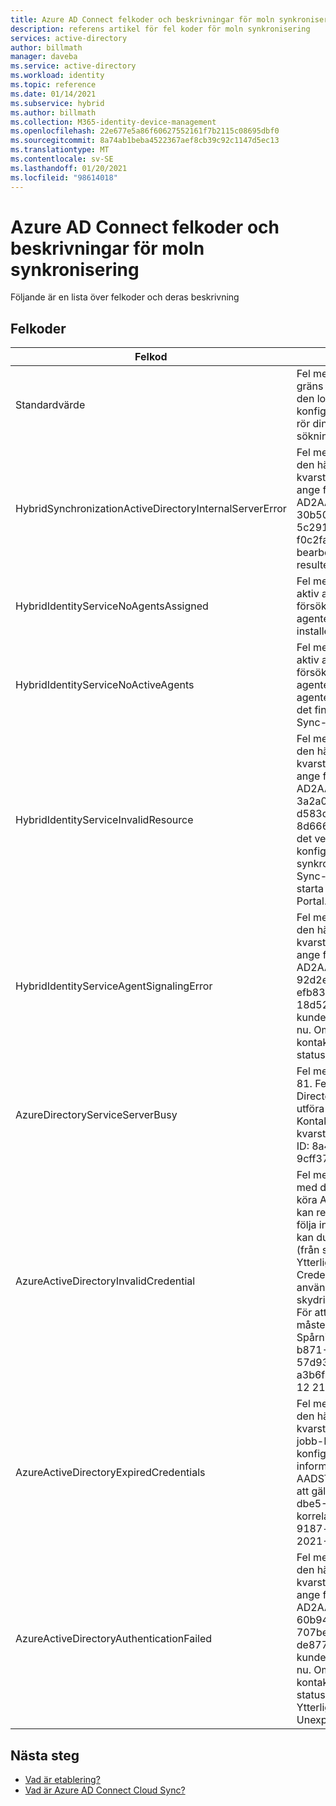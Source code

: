 ```yaml
---
title: Azure AD Connect felkoder och beskrivningar för moln synkronisering
description: referens artikel för fel koder för moln synkronisering
services: active-directory
author: billmath
manager: daveba
ms.service: active-directory
ms.workload: identity
ms.topic: reference
ms.date: 01/14/2021
ms.subservice: hybrid
ms.author: billmath
ms.collection: M365-identity-device-management
ms.openlocfilehash: 22e677e5a86f60627552161f7b2115c08695dbf0
ms.sourcegitcommit: 8a74ab1beba4522367aef8cb39c92c1147d5ec13
ms.translationtype: MT
ms.contentlocale: sv-SE
ms.lasthandoff: 01/20/2021
ms.locfileid: "98614018"
---
```

# <a name="azure-ad-connect-cloud-sync-error-codes-and-descriptions"></a>Azure AD Connect felkoder och beskrivningar för moln synkronisering
Följande är en lista över felkoder och deras beskrivning


## <a name="error-codes"></a>Felkoder

|Felkod|Information|Scenario|Lösning|
|-----|-----|-----|-----|
|Standardvärde|Fel meddelande: vi har upptäckt ett tids gräns fel för begäran när du kontaktade den lokala agenten och synkroniserat konfigurationen. Ytterligare problem som rör din Cloud Sync-agent finns i vår fel söknings vägledning.|Begäran till hans tids gräns. Aktuellt timeout-värde är 10 minuter.|Se vår [fel söknings vägledning](how-to-troubleshoot.md)|
|HybridSynchronizationActiveDirectoryInternalServerError|Fel meddelande: vi kunde inte bearbeta den här begäran just nu. Om problemet kvarstår kan du kontakta supporten och ange följande jobb-ID: AD2AADProvisioning. 30b500eaf9c643b2b78804e80c1421fe. 5c291d3c-d29f-4570-9d6b-f0c2fa3d5926. Ytterligare information: bearbetning av HTTP-begäran resulterade i ett undantag. |Det gick inte att bearbeta parametrarna som togs emot i SCIM-begäran till en search-begäran.|Mer information finns i HTTP-svaret som returnerades av egenskapen respons i detta undantag.|
|HybridIdentityServiceNoAgentsAssigned|Fel meddelande: det går inte att hitta en aktiv agent för den domän som du försöker synkronisera. Kontrol lera om agenterna har tagits bort. Om så är fallet installerar du om agenten igen.|Inga agenter körs. Antagligen agenter har tagits bort. Registrera en ny agent.|"I det här fallet visas ingen agent som är tilldelad domänen i portalen.|
|HybridIdentityServiceNoActiveAgents|Fel meddelande: det går inte att hitta en aktiv agent för den domän som du försöker synkronisera. Kontrol lera om agenten körs genom att gå till servern, där agenten är installerad, och kontrol lera om det finns Microsoft Azure AD Cloud Sync-agenten under tjänster som körs.|"Agenter lyssnar inte på Service Bus-slutpunkten. [Agenten ligger bakom en brand vägg som inte tillåter anslutningar till Service Bus](../../active-directory/manage-apps/application-proxy-configure-connectors-with-proxy-servers.md#use-the-outbound-proxy-server)|
|HybridIdentityServiceInvalidResource|Fel meddelande: vi kunde inte bearbeta den här begäran just nu. Om problemet kvarstår kan du kontakta supporten och ange följande jobb-ID: AD2AADProvisioning. 3a2a0d8418f34f54a03da5b70b1f7b0c. d583d090-9cd3-4d0a-aee6-8d666658c3e9. Ytterligare information: det verkar vara problem med konfigurationen av din moln synkronisering. Registrera om din Cloud Sync-agent på din lokal AD-domän och starta om konfigurationen från Azure Portal.|Resurs namnet måste anges så att denne vet vilken agent som ska kontaktas.|Registrera om din Cloud Sync-agent på din lokal AD-domän och starta om konfigurationen från Azure Portal.|
|HybridIdentityServiceAgentSignalingError|Fel meddelande: vi kunde inte bearbeta den här begäran just nu. Om problemet kvarstår kan du kontakta supporten och ange följande jobb-ID: AD2AADProvisioning. 92d2e8750f37407fa2301c9e52ad7e9b. efb835ef-62e8-42e3-b495-18d5272eb3f9. Ytterligare information: vi kunde inte bearbeta den här begäran just nu. Om problemet kvarstår kan du kontakta supporten med jobb-ID: t (från status fönstret i konfigurationen).|Service Bus kan inte skicka ett meddelande till agenten. Kan vara ett avbrott i Service Bus, eller också svarar inte agenten.|Om problemet kvarstår kan du kontakta supporten med jobb-ID: t (från status fönstret i konfigurationen).|
|AzureDirectoryServiceServerBusy|Fel meddelande: ett fel uppstod. Felkod: 81. Fel Beskrivning: Azure Active Directory är upptagen. Ett nytt försök att utföra den här åtgärden görs automatiskt. Kontakta teknisk support om problemet kvarstår i mer än 24 timmar. Spårnings-ID: 8a4ab3b5-3664-4278-ab64-9cff37fd3f4f-Server Namn:|Azure Active Directory är för tillfället upptagen.|Kontakta teknisk support om problemet kvarstår i mer än 24 timmar.|
|AzureActiveDirectoryInvalidCredential|Fel meddelande: Vi hittade ett problem med det tjänst konto som används för att köra Azure AD Connect Cloud Sync. Du kan reparera moln tjänst kontot genom att följa instruktionerna [här](https://go.microsoft.com/fwlink/?linkid=2150988). Om felet kvarstår kan du kontakta supporten med jobb-ID: t (från status fönstret i konfigurationen). Ytterligare fel information: CredentialsInvalid AADSTS50034: användar kontot {EmailHidden} finns inte i skydrive365.onmicrosoft.com-katalogen. För att logga in på det här programmet måste kontot läggas till i katalogen. Spårnings-ID: 14b63033-3bc9-4bd4-b871-5eb4b3500200 korrelations-ID: 57d93ed1-be4d-483c-997c-a3b6f03deb00 tidsstämpel: 2021-01-12 21:08:29Z |Det här felet uppstår när ADToAADSyncServiceAccount för Sync-tjänsten inte finns i klient organisationen. Det kan bero på oavsiktlig borttagning av kontot.|Använd [Repair-AADCloudSyncToolsAccount](reference-powershell.md#repair-aadcloudsynctoolsaccount) för att åtgärda tjänst kontot.|
|AzureActiveDirectoryExpiredCredentials|Fel meddelande: vi kunde inte bearbeta den här begäran just nu. Om problemet kvarstår kan du kontakta supporten med jobb-ID: t (från status fönstret i konfigurationen). Ytterligare fel information: CredentialsExpired AADSTS50055: lösen ordet har upphört att gälla. Spårnings-ID: 989b1841-dbe5-49c9-ab6c-9aa25f7b0e00 korrelations-ID: 1c69b196-1c3a-4381-9187-c84747807155 timestamp: 2021-01-12 20:59:31Z | Svars status koden indikerar inte lyckad: 401 (ej behörig).|Autentiseringsuppgifterna för AAD Sync tjänst kontot har upphört att gälla.|Du kan reparera moln tjänst kontot genom att följa anvisningarna på https://go.microsoft.com/fwlink/?linkid=2150988 . Om felet kvarstår kan du kontakta supporten med jobb-ID: t (från status fönstret i konfigurationen).  Ytterligare fel information: de administrativa Azure Active Directory autentiseringsuppgifterna för klient organisationen utbytdes för en OAuth-token som har upphört att gälla. "|
|AzureActiveDirectoryAuthenticationFailed|Fel meddelande: vi kunde inte bearbeta den här begäran just nu. Om problemet kvarstår kan du kontakta supporten och ange följande jobb-ID: AD2AADProvisioning. 60b943e88f234db2b887f8cb91dee87c. 707be0d2-c6a9-405d-a3b9-de87761dc3ac. Ytterligare information: vi kunde inte bearbeta den här begäran just nu. Om problemet kvarstår kan du kontakta supporten med jobb-ID: t (från status fönstret i konfigurationen). Ytterligare fel information: UnexpectedError.|Okänt fel.|Om problemet kvarstår kan du kontakta supporten med jobb-ID: t (från status fönstret i konfigurationen).|

## <a name="next-steps"></a>Nästa steg 

- [Vad är etablering?](what-is-provisioning.md)
- [Vad är Azure AD Connect Cloud Sync?](what-is-cloud-sync.md)
